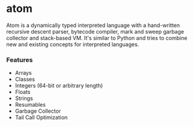 # atom

Atom is a dynamically typed interpreted language with a hand-written recursive descent parser, bytecode compiler, mark and sweep garbage collector and stack-based VM. It's similar to Python and tries to combine new and existing concepts for interpreted languages.

### Features

* Arrays
* Classes
* Integers (64-bit or arbitrary length)
* Floats
* Strings
* Resumables
* Garbage Collector
* Tail Call Optimization


